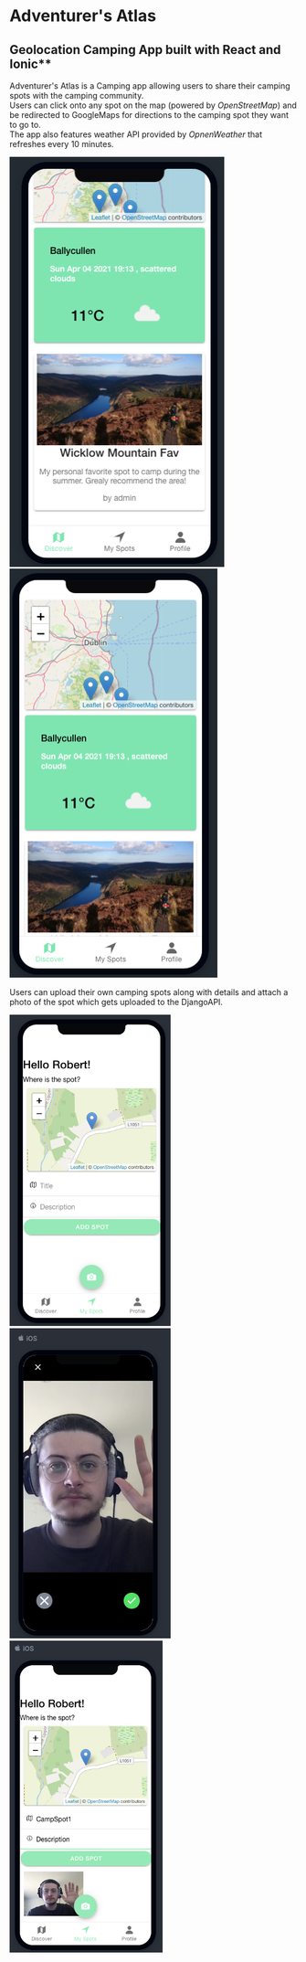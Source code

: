 # Adventurer's Atlas

## Geolocation Camping App built with React and Ionic**

Adventurer's Atlas is a Camping app allowing users to share their camping spots with the camping community.  
Users can click onto any spot on the map (powered by *OpenStreetMap*) and be redirected to GoogleMaps for directions to the camping spot they want to go to.  
The app also features weather API provided by *OpnenWeather* that refreshes every 10 minutes.  

<div>
<img src="images/Picture%201.png">
<img src="images/Picture2.png">
</div>


Users can upload their own camping spots along with details and attach a photo of the spot which gets uploaded to the DjangoAPI.

<div>
<img src="images/Spot1.png">
<img src="images/Spot2.png">
<img src="images/Spot3.png">
</div>
